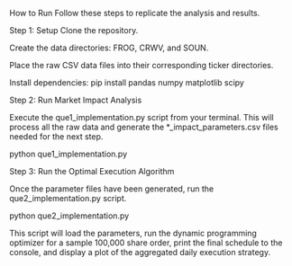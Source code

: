 How to Run
Follow these steps to replicate the analysis and results.

Step 1: Setup
Clone the repository.

Create the data directories: FROG, CRWV, and SOUN.

Place the raw CSV data files into their corresponding ticker directories.

Install dependencies: pip install pandas numpy matplotlib scipy

Step 2: Run Market Impact Analysis

Execute the que1_implementation.py script from your terminal. This will process all the raw data and generate the *_impact_parameters.csv files needed for the next step.

python que1_implementation.py

Step 3: Run the Optimal Execution Algorithm

Once the parameter files have been generated, run the que2_implementation.py script.

python que2_implementation.py

This script will load the parameters, run the dynamic programming optimizer for a sample 100,000 share order, print the final schedule to the console, and display a plot of the aggregated daily execution strategy.

